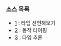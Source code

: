 ### 소스 목록

* [1](https://github.com/TaekGeunLee/study_frontEnd/blob/master/B3/8/8-1.md) : 타입 선언해보기
* [2](https://github.com/TaekGeunLee/study_frontEnd/blob/master/B3/8/8-2.md) : 동적 타이핑
* [3](https://github.com/TaekGeunLee/study_frontEnd/blob/master/B3/8/8-3.md) : 타입 추론
